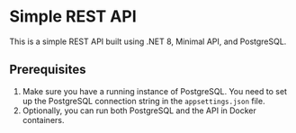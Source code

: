 # Simple REST API

This is a simple REST API built using .NET 8, Minimal API, and PostgreSQL.

## Prerequisites

1. Make sure you have a running instance of PostgreSQL. You need to set up the PostgreSQL connection string in the `appsettings.json` file.
2. Optionally, you can run both PostgreSQL and the API in Docker containers.
